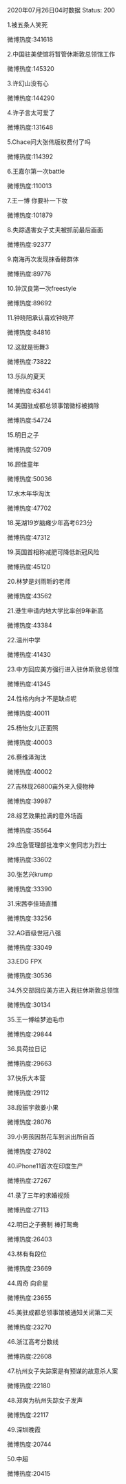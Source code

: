 2020年07月26日04时数据
Status: 200

1.被五条人笑死

微博热度:341618

2.中国驻美使馆将暂管休斯敦总领馆工作

微博热度:145320

3.许幻山没有心

微博热度:144290

4.许子言太可爱了

微博热度:131648

5.Chace问大张伟版权费付了吗

微博热度:114392

6.王嘉尔第一次battle

微博热度:110013

7.王一博 你要补一下妆

微博热度:101879

8.失踪遇害女子丈夫被抓前最后画面

微博热度:92377

9.南海再次发现抹香鲸群体

微博热度:89776

10.钟汉良第一次freestyle

微博热度:89692

11.钟晓阳承认喜欢钟晓芹

微博热度:84816

12.这就是街舞3

微博热度:73822

13.乐队的夏天

微博热度:63441

14.美国驻成都总领事馆徽标被摘除

微博热度:54724

15.明日之子

微博热度:52709

16.顾佳童年

微博热度:50036

17.水木年华淘汰

微博热度:47702

18.芜湖19岁脑瘫少年高考623分

微博热度:47312

19.英国首相称减肥可降低新冠风险

微博热度:45120

20.林梦是刘雨昕的老师

微博热度:43562

21.港生申请内地大学比率创9年新高

微博热度:43384

22.温州中学

微博热度:41430

23.中方回应美方强行进入驻休斯敦总领馆

微博热度:41345

24.性格内向才不是缺点呢

微博热度:40011

25.杨怡女儿正面照

微博热度:40003

26.蔡维泽淘汰

微博热度:40002

27.吉林现26800亩外来入侵物种

微博热度:39987

28.综艺效果拉满的意外场面

微博热度:35564

29.应急管理部批准李义奎同志为烈士

微博热度:33602

30.张艺兴krump

微博热度:33390

31.宋茜李佳琦直播

微博热度:33256

32.AG晋级世冠八强

微博热度:33049

33.EDG FPX

微博热度:30536

34.外交部回应美方进入我驻休斯敦总领馆

微博热度:30134

35.王一博给梦迪毛巾

微博热度:29844

36.具荷拉日记

微博热度:29663

37.快乐大本营

微博热度:29112

38.段振宇救姜小果

微博热度:28076

39.小男孩因刮花车到派出所自首

微博热度:27802

40.iPhone11首次在印度生产

微博热度:27267

41.录了三年的求婚视频

微博热度:27113

42.明日之子赛制 棒打鸳鸯

微博热度:26403

43.林有有段位

微博热度:23669

44.周奇 向俞星

微博热度:23655

45.美驻成都总领事馆被通知关闭第二天

微博热度:23270

46.浙江高考分数线

微博热度:22608

47.杭州女子失踪案是有预谋的故意杀人案

微博热度:22180

48.郑爽为杭州失踪女子发声

微博热度:22117

49.深圳晚霞

微博热度:20744

50.中超

微博热度:20415

